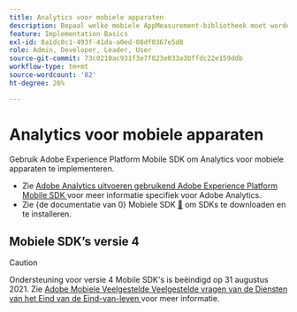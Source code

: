 ```yaml
---
title: Analytics voor mobiele apparaten
description: Bepaal welke mobiele AppMeasurement-bibliotheek moet worden gebruikt.
feature: Implementation Basics
exl-id: 8a1dc0c1-493f-41da-a0ed-08df0367e5d8
role: Admin, Developer, Leader, User
source-git-commit: 73c0210ac931f3e7f823e033a3bffdc22e159ddb
workflow-type: tm+mt
source-wordcount: '82'
ht-degree: 26%

---
```


# Analytics voor mobiele apparaten

Gebruik Adobe Experience Platform Mobile SDK om Analytics voor mobiele apparaten te implementeren.

* Zie [ Adobe Analytics uitvoeren gebruikend Adobe Experience Platform Mobile SDK ](aep-edge/mobile-sdk/overview.md) voor meer informatie specifiek voor Adobe Analytics.
* Zie {de documentatie van 0} Mobiele SDK [&#128279;](https://developer.adobe.com/client-sdks/home/) om SDKs te downloaden en te installeren.

## Mobiele SDK’s versie 4

>[!CAUTION]
>
>Ondersteuning voor versie 4 Mobile SDK&#39;s is beëindigd op 31 augustus 2021. Zie [ Adobe Mobiele Veelgestelde Veelgestelde vragen van de Diensten van het Eind van de Eind-van-leven ](https://experienceleague.adobe.com/docs/discontinued/using/mobile-services.html) voor meer informatie.


